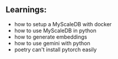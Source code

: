 ## Learnings:
- how to setup a MyScaleDB with docker
- how to use MyScaleDB in python 
- how to generate embeddings 
- how to use gemini with python
- poetry can't install pytorch easily

